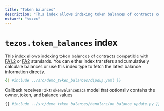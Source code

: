 ```yaml
---
title: "Token balances"
description: "This index allows indexing token balances of contracts compatible with FA1.2 or FA2 standards."
network: "tezos"
---
```


# `tezos.token_balances` index

This index allows indexing token balances of contracts compatible with [FA1.2](https://gitlab.com/tzip/tzip/-/blob/master/proposals/tzip-7/README.md) or [FA2](https://gitlab.com/tzip/tzip/-/blob/master/proposals/tzip-12/tzip-12.md) standards. You can either index transfers and cumulatively calculate balances or use this index type to fetch the latest balance information directly.

```yaml [dipdup.yaml]
{{ #include ../src/demo_token_balances/dipdup.yaml }}
```

Callback receives `TzktTokenBalanceData` model that optionally contains the owner, token, and balance values

```python
{{ #include ../src/demo_token_balances/handlers/on_balance_update.py }}
```
